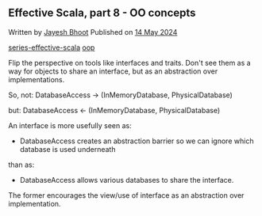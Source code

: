 <article itemscope itemtype="https://schema.org/Article" itemid="urn:uuid:b1319873-65a5-49e3-82aa-334e3fb7e353" class="h-entry">

<hgroup>

<h1 class="p-name">Effective Scala, part 8 - OO concepts</h1>

<p class="cluster"><span class="author-photo-placeholder"></span> <span class="stack" style="--stack-gap:0;"><span>Written by <a class="p-author h-card" href="https://bhoot.dev/about">Jayesh Bhoot</a></span> <span>Published on <a class="u-url" href=""><time class="dt-published" datetime="2024-05-14">14 May 2024</time></a></span></span></p>

<p>
<a class="p-category" href="" rel="tag">series-effective-scala</a>
<a class="p-category" href="" rel="tag">oop</a>
</p>

</hgroup>

<div class="e-content">


Flip the perspective on tools like interfaces and traits. Don't see them as a way for objects to share an interface, but as an abstraction over implementations.

So, not: DatabaseAccess -> (InMemoryDatabase, PhysicalDatabase)

but:     DatabaseAccess <- (InMemoryDatabase, PhysicalDatabase)

An interface is more usefully seen as:

- DatabaseAccess creates an abstraction barrier so we can ignore which database is used underneath

than as:

- DatabaseAccess allows various databases to share the interface.

The former encourages the view/use of interface as an abstraction over implementation.

</div>
</article>

